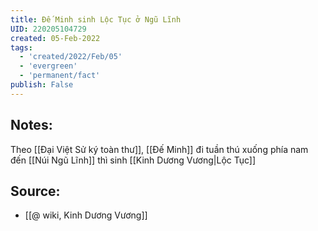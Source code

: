 ```yaml
---
title: Đế Minh sinh Lộc Tục ở Ngũ Lĩnh
UID: 220205104729
created: 05-Feb-2022
tags:
  - 'created/2022/Feb/05'
  - 'evergreen'
  - 'permanent/fact'
publish: False
---
```

## Notes:
Theo [[Đại Việt Sử ký toàn thư]], [[Đế Minh]] đi tuần thú xuống phía nam đến [[Núi Ngũ Lĩnh]] thì sinh [[Kinh Dương Vương|Lộc Tục]]

## Source:
- [[@ wiki, Kinh Dương Vương]]


